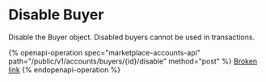 # Disable Buyer

Disable the Buyer object. Disabled buyers cannot be used in transactions.

{% openapi-operation spec="marketplace-accounts-api" path="/public/v1/accounts/buyers/{id}/disable" method="post" %}
[Broken link](broken-reference)
{% endopenapi-operation %}
